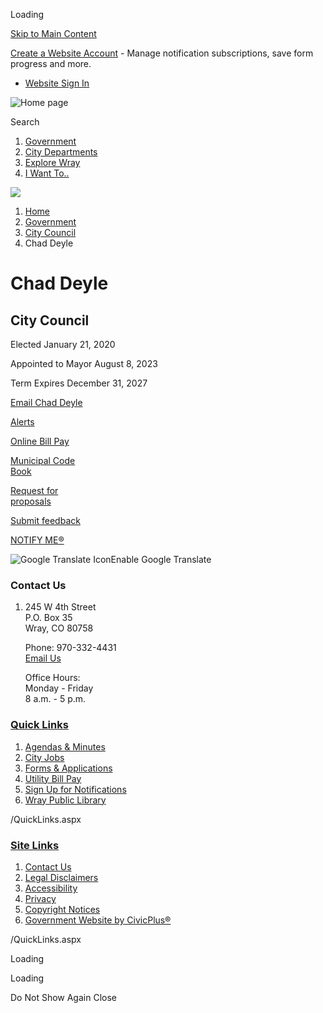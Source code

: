Loading

[Skip to Main Content](https://www.cityofwray.org/229/Chad-Deyle/)

[Create a Website Account](https://www.cityofwray.org/MyAccount/ProfileCreate) - Manage notification subscriptions, save form progress and more.   

- [Website Sign In](https://www.cityofwray.org/MyAccount)

![Home page](https://www.cityofwray.org/ImageRepository/Document?documentID=1736)

Search

1. [Government](https://www.cityofwray.org/27/Government)
2. [City Departments](https://www.cityofwray.org/101/City-Departments)
3. [Explore Wray](https://www.cityofwray.org/31/Explore-Wray)
4. [I Want To..](https://www.cityofwray.org/9/I-Want-To)

<!--THE END-->

![](https://www.cityofwray.org/ImageRepository/Document?documentID=1795)

1. [Home](https://www.cityofwray.org)
2. [Government](https://www.cityofwray.org/27/Government)
3. [City Council](https://www.cityofwray.org/148/City-Council)
4. Chad Deyle

# Chad Deyle

## City Council

Elected January 21, 2020

Appointed to Mayor August 8, 2023

Term Expires December 31, 2027

[Email Chad Deyle](mailto:cdeyle@cityofwray.org)

[Alerts](https://www.cityofwray.org/alertcenter)

[Online Bill Pay](https://www.cityofwray.org/358/Pay-My-Bill-Online)

[Municipal Code  
Book](https://library.municode.com/co/wray/codes/code_of_ordinances)

[Request for  
proposals](https://www.cityofwray.org/166/Requests-for-Proposals)

[Submit feedback](https://www.cityofwray.org/FormCenter/City-Hall-7/Submit-Feedback-51)

[NOTIFY ME®](https://www.cityofwray.org/list.aspx)

![Google Translate Icon](https://www.cityofwray.org/Assets/Images/GoogleTranslate.gif)Enable Google Translate

### Contact Us

1. 245 W 4th Street  
   P.O. Box 35  
   Wray, CO 80758
   
   Phone: 970-332-4431  
   [Email Us](https://www.cityofwray.org)
   
   Office Hours:  
   Monday - Friday  
   8 a.m. - 5 p.m.

### [Quick Links](https://www.cityofwray.org/QuickLinks.aspx?CID=29)

1. [Agendas &amp; Minutes](https://www.cityofwray.org/agendacenter)
2. [City Jobs](https://www.cityofwray.org/Jobs.aspx)
3. [Forms &amp; Applications](https://www.cityofwray.org/163/City-Forms)
4. [Utility Bill Pay](https://xpressbillpay.com/)
5. [Sign Up for Notifications](https://www.cityofwray.org/list.aspx)
6. [Wray Public Library](https://www.cityofwray.org/161/Wray-Public-Library)

/QuickLinks.aspx

### [Site Links](https://www.cityofwray.org/QuickLinks.aspx?CID=31)

1. [Contact Us](https://www.cityofwray.org/directory.aspx)
2. [Legal Disclaimers](https://www.cityofwray.org/382/Legal-Disclaimers)
3. [Accessibility](https://www.cityofwray.org/accessibility)
4. [Privacy](https://www.cityofwray.org/387/Privacy)
5. [Copyright Notices](https://www.cityofwray.org/site/copyright)
6. [Government Website by CivicPlus®](https://www.civicplus.com)

/QuickLinks.aspx

Loading

Loading

Do Not Show Again Close